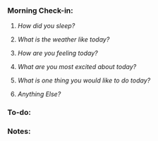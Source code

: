 ### Morning Check-in:
1. _How did you sleep?_
	

2. _What is the weather like today?_
	

3. _How are you feeling today?_
	

4. _What are you most excited about today?_
	

5. _What is one thing you would like to do today?_
	

6. _Anything Else?_
	

### To-do:


### Notes:
